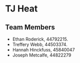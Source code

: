 # TJ Heat



## Team Members

- Ethan Roderick, 44792215.
- Treffery Webb, 44503374.
- Hannah Hinckfuss, 45840047
- Joseph Metcalfe, 44822279
